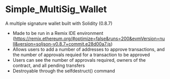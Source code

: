 # Simple_MultiSig_Wallet
A multiple signature wallet built with Solidity (0.8.7)

- Made to be run in a Remix IDE environment (https://remix.ethereum.org/#optimize=false&runs=200&evmVersion=null&version=soljson-v0.8.7+commit.e28d00a7.js)
- Allows users to add a number of addresses to approve transactions, and the number of approvals requied for a transaction to be approved
- Users can see the number of approvals required, owners of the contract, and all pending transfers
- Destroyable through the selfdestruct() command
